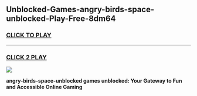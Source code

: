 
## Unblocked-Games-angry-birds-space-unblocked-Play-Free-8dm64
<h3>
<a href="https://premium76.site?title=angry-birds-space-unblocked&ref=18A1">CLICK TO PLAY</a></h3>
<hr>

<h3>
<a href="https://premium76.site?title=angry-birds-space-unblocked&ref=18A1">CLICK 2 PLAY</a>
  
</h3>

<a href="https://premium76.site?title=angry-birds-space-unblocked&ref=18A1"><img src="https://clearcache.store/games.png"></a>


**angry-birds-space-unblocked games unblocked: Your Gateway to Fun and Accessible Online Gaming**
